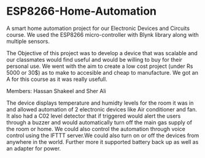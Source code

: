 # ESP8266-Home-Automation
A  smart home automation project for our Electronic Devices and Circuits course. We used the ESP8266 micro-controller with Blynk library along with multiple sensors.

The Objective of this project was to develop a device that was scalable and our classmates would find useful and would be willing to buy for their personal use.
We went with the aim to create a low cost project (under Rs 5000 or 30$) as to make to accesible and cheap to manufacture.
We got an A for this course as it was really usefull.

Members:
Hassan Shakeel and Sher Ali

The device displays temperature and humidty levels for the room it was in and allowed automation of 2 electronic devices like Air conditioner and fan.
It also had a C02 level detector that if triggered would alert the users through a buzzer and would automatically turn off the main gas supply of the room or home.
We could also control the automation through voice control using the IFTTT server.We could also turn on or off the devices from anywhere in the world.
Further more it supported battery back up as well as an adapter for power.
